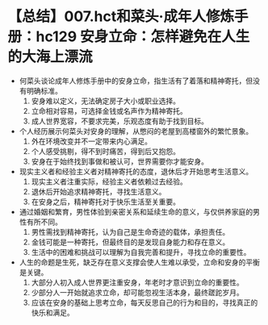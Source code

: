 # 【总结】007.hct和菜头·成年人修炼手册：hc129 安身立命：怎样避免在人生的大海上漂流

-   何菜头谈论成年人修炼手册中的安身立命，指生活有了着落和精神寄托，但没有明确标准。
    1.  安身难以定义，无法确定房子大小或职业选择。
    2.  立命相对容易，可选择金钱或名声作为精神寄托。
    3.  成人世界宽容，不要求完美，乐观态度有助于找到目标。
-   个人经历展示何菜头对安身的理解，从憋闷的老屋到高楼窗外的繁忙景象。
    1.  外在环境改变并不一定带来内心满足。
    2.  个人感受挑剔，得不到时痛苦，得到后又抱怨。
    3.  安身在于始终找到事做和被认可，世界需要你才能安身。
-   现实主义者和经验主义者对精神寄托的态度，退休后才开始思考生活意义。
    1.  现实主义者注重实际，经验主义者依赖过去经验。
    2.  退休后开始追求精神寄托，寻找生活意义。
    3.  在安身之后，精神寄托对于快乐生活至关重要。
-   通过婚姻和繁育，男性体验到亲密关系和延续生命的意义，与仅供养家庭的男性有所不同。
    1.  男性需找到精神寄托，认为自己是生命奇迹的载体，承担责任。
    2.  金钱可能是一种寄托，但最终目的是发现自身能力和存在意义。
    3.  生活中的困难和挑战可以理解为自我完善和提升，寻找立命的重要性。
-   人生的命题是生死，缺乏存在意义支撑会使人生难以承受，立命和安身的平衡是关键。
    1.  大部分人初入成人世界更注重安身，年老时才意识到立命的重要性。
    2.  少部分人一开始就追求立命，却可能忽视生活本身，最终蹉跎岁月。
    3.  应该在安身的基础上思考立命，每天反思自己的行为和目的，寻找真正的快乐和满足。